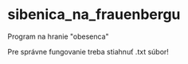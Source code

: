 # sibenica_na_frauenbergu
Program na hranie "obesenca"

Pre správne fungovanie treba stiahnuť .txt súbor!

